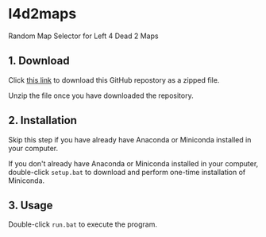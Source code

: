 # l4d2maps
Random Map Selector for Left 4 Dead 2 Maps

## 1. Download
Click [this link](https://github.com/syenlxyz/l4d2maps/archive/refs/heads/main.zip) to download this GitHub repostory as a zipped file. 

Unzip the file once you have downloaded the repository.

## 2. Installation 
Skip this step if you have already have Anaconda or Miniconda installed in your computer.

If you don't already have Anaconda or Miniconda installed in your computer, double-click `setup.bat` to download and perform one-time installation of Miniconda.

## 3. Usage
Double-click `run.bat` to execute the program.
